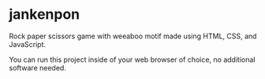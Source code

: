 # jankenpon
Rock paper scissors game with weeaboo motif made using HTML, CSS, and JavaScript.

You can run this project inside of your web browser of choice, no additional software needed.
